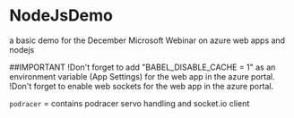 # NodeJsDemo
a basic demo for the December Microsoft Webinar on azure web apps and nodejs

##IMPORTANT
!Don't forget to add "BABEL_DISABLE_CACHE = 1" as an environment variable (App Settings) for the web app in the azure portal.
!Don't forget to enable web sockets for the web app in the azure portal.



`podracer` = contains podracer servo handling and socket.io client
